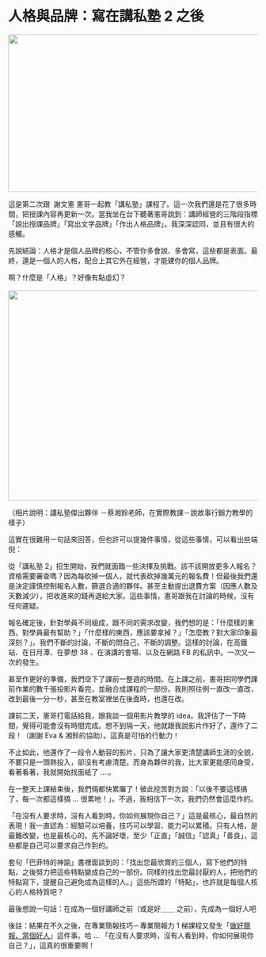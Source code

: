 # 人格與品牌：寫在講私塾 2 之後 

<p><a href="http://1.bp.blogspot.com/-64IBQhLyr1c/VnH6RDiJqII/AAAAAAAATek/4KH5NjOYCv0/s1600/%25E8%259E%25A2%25E5%25B9%2595%25E5%25BF%25AB%25E7%2585%25A7%2B2015-12-17%2B%25E4%25B8%258A%25E5%258D%25887.50.56.jpg"><img border="0" height="318" src="http://1.bp.blogspot.com/-64IBQhLyr1c/VnH6RDiJqII/AAAAAAAATek/4KH5NjOYCv0/s640/%25E8%259E%25A2%25E5%25B9%2595%25E5%25BF%25AB%25E7%2585%25A7%2B2015-12-17%2B%25E4%25B8%258A%25E5%258D%25887.50.56.jpg" width="640"/></a></p>
<p>這是第二次跟  謝文憲 憲哥一起教「講私塾」課程了。這一次我們還是花了很多時間，把授課內容再更新一次。當我坐在台下聽著憲哥說到：講師經營的三階段指標「說出授課品牌」「寫出文字品牌」「作出人格品牌」。我深深認同，並且有很大的感觸。</p>
<p>先說結論：人格才是個人品牌的核心，不管你多會說、多會寫，這些都是表面。最終，還是一個人的人格，配合上其它外在經營，才能建你的個人品牌。</p>
<p>啊？什麼是「人格」？好像有點虛幻？<br/><a name="more"></a><br/><a href="http://4.bp.blogspot.com/-EEBrOrJLhSI/VnH8B0i91AI/AAAAAAAATew/KZXdGFXhMU0/s1600/%25E8%259E%25A2%25E5%25B9%2595%25E5%25BF%25AB%25E7%2585%25A7%2B2015-12-17%2B%25E4%25B8%258A%25E5%258D%25888.03.00.jpg"><img border="0" height="424" src="http://4.bp.blogspot.com/-EEBrOrJLhSI/VnH8B0i91AI/AAAAAAAATew/KZXdGFXhMU0/s640/%25E8%259E%25A2%25E5%25B9%2595%25E5%25BF%25AB%25E7%2585%25A7%2B2015-12-17%2B%25E4%25B8%258A%25E5%258D%25888.03.00.jpg" width="640"/></a></p>
<p>（相片說明：講私塾傑出夥伴 －蔡湘鈴老師，在實際教課－說故事行銷力教學的樣子）</p>
<p>這實在很難用一句話來回答，但也許可以提幾件事情，從這些事情，可以看出些端倪：</p>
<p>從「講私塾 2」招生開始，我們就面臨一些決擇及挑戰。該不該開放更多人報名？資格需要審查嗎？因為每砍掉一個人，就代表砍掉幾萬元的報名費！但最後我們還是決定謹慎控制報名人數，篩選合適的夥伴。甚至主動提出退費方案（因應人數及天數減少），把收進來的錢再退給大家。這些事情，憲哥跟我在討論的時候，沒有任何遲疑。</p>
<p>報名確定後，針對學員不同組成，跟不同的需求改變，我們想的是：「什麼樣的東西，對學員最有幫助？」「什麼樣的東西，應該要拿掉？」「怎麼教？對大家印象最深刻？」。我們不斷的討論，不斷的問自己，不斷的調整。這樣的討論，在高鐵站、在日月潭、在夢想 38 、在演講的會場、以及在網路 FB 的私訊中。一次又一次的發生。</p>
<p>甚至作更好的準備，我們空下了課前一整週的時間。在上課之前，憲哥把同學們課前作業的數千張投影片看完，並融合成課程的一部份。我則照往例一直改一直改，改到最後一分一秒，甚至在教室裡坐在後面時，也還在改。</p>
<p>課前二天，憲哥打電話給我，跟我談一個用影片教學的 idea。我評估了一下時間，覺得可能會沒有時間完成。想不到隔一天，他就跟我說影片作好了，還作了二段！（謝謝 Eva &amp; 湘鈴的協助）。這真是可怕的行動力！</p>
<p>不止如此，他還作了一段令人動容的影片，只為了讓大家更清楚講師生涯的全貌，不要只是一頭熱投入，卻沒有考慮清楚。而身為夥伴的我，比大家更能感同身受，看著看著，我就開始找面紙了 ….。</p>
<p>在一整天上課結束後，我們倆都快累癱了！彼此挖苦對方說：「以後不要這樣搞了，每一次都這樣搞 … 很累吔！」。不過，我相信下一次，我們仍然會這麼作的。</p>
<p>「在沒有人要求時，沒有人看到時，你如何展現你自己？」這是最核心，最自然的表現！我一直認為：經驗可以培養，技巧可以學習、能力可以累積。只有人格，是最難改變，也是最核心的。先不論好壞，至少「正直」「誠信」「認真」「善良」，這些都是自己可以要求自己作到的。</p>
<p>套句「巴菲特的神諭」書裡面談到的：「找出您最欣賞的三個人，寫下他們的特點，之後努力把這些特點變成自己的一部份。同樣的找出您最討厭的人，把他們的特點寫下，提醒自己避免成為這樣的人。」這些所謂的「特點」，也許就是每個人核心的人格特質吧？</p>
<p>最後想說一句話：在成為一個好講師之前（或是好＿＿ 之前），先成為一個好人吧</p>
<p>後註：結果在不久之後，在專業簡報技巧－專業簡報力 1 梯課程又發生「<a href="http://www.afu.tw/2015/12/blog-post.html" target="_blank">做好簡報、當個好人</a>」這件事。哈 … 「在沒有人要求時，沒有人看到時，你如何展現你自己？」，這真的很重要啊！</p>